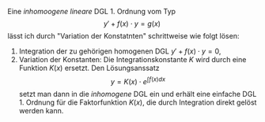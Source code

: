 Eine *inhomoogene lineare* DGL $1.$ Ordnung vom Typ $$y\prime+f(x)\cdot y=g(x)$$lässt ich durch "Variation der Konstatnten" schrittweise wie folgt lösen:
1. Integration der zu gehörigen homogenen DGL $y\prime+f(x)\cdot y=0$,
2. Variation der Konstanten: Die Integrationskonstante $K$ wird durch eine Funktion $K(x)$ ersetzt. Den Lösungsanssatz $$y=K(x)\cdot e^{\int{f(x)dx}}$$setzt man dann in die *inhomogene* DGL ein und erhält eine einfache DGL $1.$ Ordnung für die Faktorfunktion $K(x)$, die durch Integration direkt gelöst werden kann.